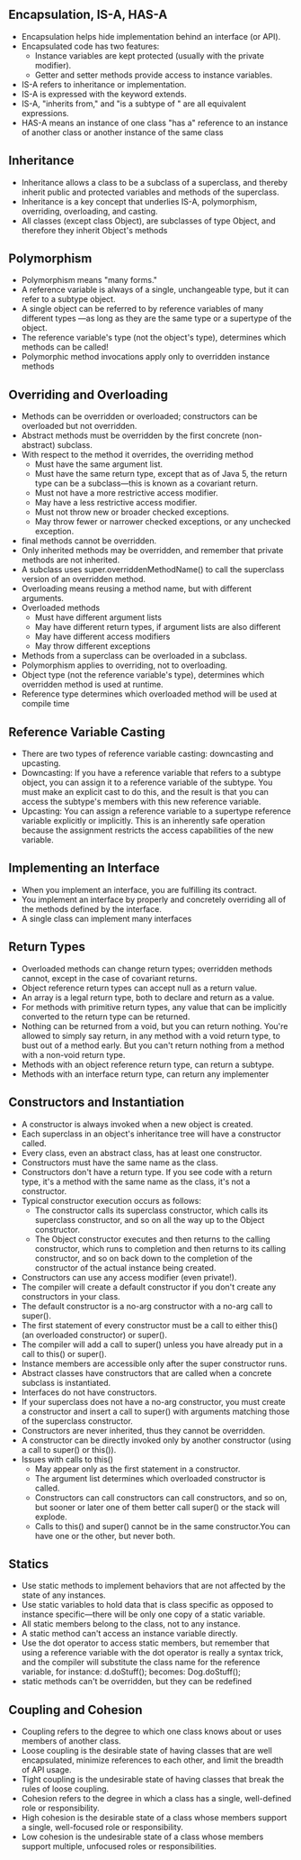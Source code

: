 ## Encapsulation, IS-A, HAS-A
- Encapsulation helps hide implementation behind an interface (or API).
- Encapsulated code has two features:
  - Instance variables are kept protected (usually with the private modifier).
  - Getter and setter methods provide access to instance variables.
- IS-A refers to inheritance or implementation.
- IS-A is expressed with the keyword extends.
- IS-A, "inherits from," and "is a subtype of " are all equivalent expressions.
- HAS-A means an instance of one class "has a" reference to an instance of another class or another instance of the same class

## Inheritance
- Inheritance allows a class to be a subclass of a superclass, and thereby inherit public and protected variables and methods of the superclass.
- Inheritance is a key concept that underlies IS-A, polymorphism, overriding, overloading, and casting.
- All classes (except class Object), are subclasses of type Object, and therefore they inherit Object's methods

## Polymorphism
- Polymorphism means "many forms."
- A reference variable is always of a single, unchangeable type, but it can refer to a subtype object.
- A single object can be referred to by reference variables of many different types —as long as they are the same type or a supertype of the object.
- The reference variable's type (not the object's type), determines which methods can be called!
- Polymorphic method invocations apply only to overridden instance methods

## Overriding and Overloading
- Methods can be overridden or overloaded; constructors can be overloaded but not overridden.
- Abstract methods must be overridden by the first concrete (non-abstract) subclass.
- With respect to the method it overrides, the overriding method
  - Must have the same argument list.
  - Must have the same return type, except that as of Java 5, the return type can be a subclass—this is known as a covariant return.
  - Must not have a more restrictive access modifier.
  - May have a less restrictive access modifier.
  - Must not throw new or broader checked exceptions.
  - May throw fewer or narrower checked exceptions, or any unchecked exception.
- final methods cannot be overridden.
- Only inherited methods may be overridden, and remember that private methods are not inherited.
- A subclass uses super.overriddenMethodName() to call the superclass version of an overridden method.
- Overloading means reusing a method name, but with different arguments.
- Overloaded methods
  - Must have different argument lists
  - May have different return types, if argument lists are also different
  - May have different access modifiers
  - May throw different exceptions
- Methods from a superclass can be overloaded in a subclass.
- Polymorphism applies to overriding, not to overloading.
- Object type (not the reference variable's type), determines which overridden method is used at runtime.
- Reference type determines which overloaded method will be used at compile time

## Reference Variable Casting
- There are two types of reference variable casting: downcasting and upcasting.
- Downcasting: If you have a reference variable that refers to a subtype object, you can assign it to a reference variable of the subtype. You must make an explicit cast to do this, and the result is that you can access the subtype's members with this new reference variable.
- Upcasting: You can assign a reference variable to a supertype reference variable explicitly or implicitly. This is an inherently safe operation because the assignment restricts the access capabilities of the new variable.

## Implementing an Interface
- When you implement an interface, you are fulfilling its contract.
- You implement an interface by properly and concretely overriding all of the methods defined by the interface.
- A single class can implement many interfaces

## Return Types
- Overloaded methods can change return types; overridden methods cannot, except in the case of covariant returns.
- Object reference return types can accept null as a return value.
- An array is a legal return type, both to declare and return as a value.
- For methods with primitive return types, any value that can be implicitly converted to the return type can be returned.
- Nothing can be returned from a void, but you can return nothing. You're allowed to simply say return, in any method with a void return type, to bust out of a method early. But you can't return nothing from a method with a non-void return type.
- Methods with an object reference return type, can return a subtype.
- Methods with an interface return type, can return any implementer

## Constructors and Instantiation
- A constructor is always invoked when a new object is created.
- Each superclass in an object's inheritance tree will have a constructor called.
- Every class, even an abstract class, has at least one constructor.
- Constructors must have the same name as the class.
- Constructors don't have a return type. If you see code with a return type, it's a method with the same name as the class, it's not a constructor.
- Typical constructor execution occurs as follows:
  - The constructor calls its superclass constructor, which calls its superclass constructor, and so on all the way up to the Object constructor.
  - The Object constructor executes and then returns to the calling constructor, which runs to completion and then returns to its calling constructor, and so on back down to the completion of the constructor of the actual instance being created.
- Constructors can use any access modifier (even private!).
- The compiler will create a default constructor if you don't create any constructors in your class.
- The default constructor is a no-arg constructor with a no-arg call to super().
- The first statement of every constructor must be a call to either this() (an overloaded constructor) or super().
- The compiler will add a call to super() unless you have already put in a call to this() or super().
- Instance members are accessible only after the super constructor runs.
- Abstract classes have constructors that are called when a concrete subclass is instantiated.
- Interfaces do not have constructors.
- If your superclass does not have a no-arg constructor, you must create a constructor and insert a call to super() with arguments matching those of the superclass constructor.
- Constructors are never inherited, thus they cannot be overridden.
- A constructor can be directly invoked only by another constructor (using a call to super() or this()).
- Issues with calls to this()
  - May appear only as the first statement in a constructor.
  - The argument list determines which overloaded constructor is called.
  - Constructors can call constructors can call constructors, and so on, but sooner or later one of them better call super() or the stack will explode.
  - Calls to this() and super() cannot be in the same constructor.You can have one or the other, but never both.

## Statics
- Use static methods to implement behaviors that are not affected by the state of any instances.
- Use static variables to hold data that is class specific as opposed to instance specific—there will be only one copy of a static variable.
- All static members belong to the class, not to any instance.
- A static method can't access an instance variable directly.
- Use the dot operator to access static members, but remember that using a reference variable with the dot operator is really a syntax trick, and the compiler will substitute the class name for the reference variable, for instance: d.doStuff(); becomes: Dog.doStuff();
- static methods can't be overridden, but they can be redefined

## Coupling and Cohesion
- Coupling refers to the degree to which one class knows about or uses members of another class.
- Loose coupling is the desirable state of having classes that are well encapsulated, minimize references to each other, and limit the breadth of API usage.
- Tight coupling is the undesirable state of having classes that break the rules of loose coupling.
- Cohesion refers to the degree in which a class has a single, well-defined role or responsibility.
- High cohesion is the desirable state of a class whose members support a single, well-focused role or responsibility.
- Low cohesion is the undesirable state of a class whose members support multiple, unfocused roles or responsibilities.